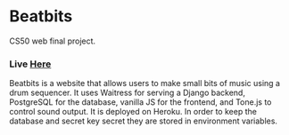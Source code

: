 # Beatbits

CS50 web final project.

### Live [Here](https://beatbits.herokuapp.com/)

Beatbits is a website that allows users to make small bits of music using a drum sequencer.
It uses Waitress for serving a Django backend, PostgreSQL for the database, vanilla JS for the frontend, 
and Tone.js to control sound output. It is deployed on Heroku. In order to keep the database and secret key secret they are stored in environment variables.